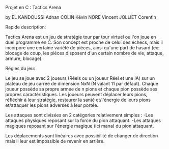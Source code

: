 Projet en C : Tactics Arena

by EL KANDOUSSI Adnan
   COLIN Kévin
   NORE Vincent
   JOLLIET Corentin

Rapide description:

Tactics Arena  est un jeu de stratégie tour par tour virtuel ou l'on joue en duel programmé en C. Son concept est proche de celui des échecs, mais il incorpore une certaine variété de pièces, ainsi qu'une part de hasard (ex: blocage de coup, les pièces disposent d'un certain nombre de vie, attaque, armure, blocage).

Règles du jeu:

Le jeu se joue avec 2 joueurs (Réels ou un joueur Réel et une IA) sur un plateau de jeu carrée de dimension NxN (N valant 11 par défaut).
Chaque joueur possède sa propre armée de n pions et chaque pion possède ses propres caractéristiques.
Les joueurs peuvent déplacer leurs pions, réfléchir à leur stratégie, restaurer la santé et/l'énergie de leurs pions et/attaquer les pions adverses à leur portée.

Les attaques sont divisées en 2 catégories relativement simples :
-Les attaques physiques reposant sur la force du pion attaquant.
-Les attaques magiques reposant sur l'énergie magique (ici mana) du pion attaquant.

Les déplacements sont linéaires avec possibilité de changer de direction mais il leur est impossible de revenir en arrière.
